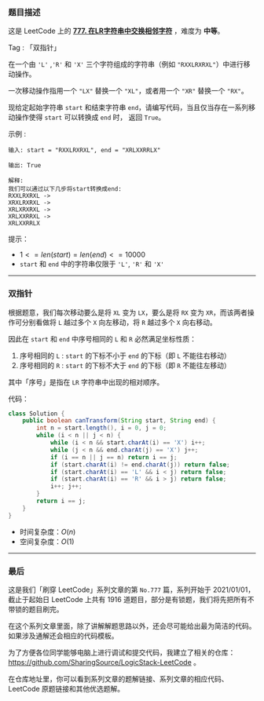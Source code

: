 ### 题目描述

这是 LeetCode 上的 **[777. 在LR字符串中交换相邻字符](https://leetcode-cn.com/problems/swim-in-rising-water/solution/gong-shui-san-xie-yi-ti-shuang-jie-krusk-7c6o/)** ，难度为 **中等**。

Tag : 「双指针」



在一个由 `'L'` ,`'R'` 和 `'X'` 三个字符组成的字符串（例如 `"RXXLRXRXL"`）中进行移动操作。

一次移动操作指用一个 `"LX"` 替换一个 `"XL"`，或者用一个 `"XR"` 替换一个 `"RX"`。

现给定起始字符串 `start` 和结束字符串 `end`，请编写代码，当且仅当存在一系列移动操作使得 `start` 可以转换成 `end` 时， 返回 `True`。

示例 :
```
输入: start = "RXXLRXRXL", end = "XRLXXRRLX"

输出: True

解释:
我们可以通过以下几步将start转换成end:
RXXLRXRXL ->
XRXLRXRXL ->
XRLXRXRXL ->
XRLXXRRXL ->
XRLXXRRLX
```

提示：
* $1 <= len(start) = len(end) <= 10000$
* `start` 和 `end` 中的字符串仅限于 `'L'`, `'R'` 和 `'X'`

---

### 双指针

根据题意，我们每次移动要么是将 `XL` 变为 `LX`，要么是将 `RX` 变为 `XR`，而该两者操作可分别看做将 `L` 越过多个 `X` 向左移动，将 `R` 越过多个 `X` 向右移动。

因此在 `start` 和 `end` 中序号相同的 `L` 和 `R` 必然满足坐标性质：

1. 序号相同的 `L` : `start` 的下标不小于 `end` 的下标（即 `L` 不能往右移动）
2. 序号相同的 `R` : `start` 的下标不大于 `end` 的下标（即 `R` 不能往左移动）

其中「序号」是指在 `LR` 字符串中出现的相对顺序。

代码：
```Java
class Solution {
    public boolean canTransform(String start, String end) {
        int n = start.length(), i = 0, j = 0;
        while (i < n || j < n) {
            while (i < n && start.charAt(i) == 'X') i++;
            while (j < n && end.charAt(j) == 'X') j++;
            if (i == n || j == n) return i == j;
            if (start.charAt(i) != end.charAt(j)) return false;
            if (start.charAt(i) == 'L' && i < j) return false;
            if (start.charAt(i) == 'R' && i > j) return false;
            i++; j++;
        }
        return i == j;
    }
}
```
* 时间复杂度：$O(n)$
* 空间复杂度：$O(1)$

---

### 最后

这是我们「刷穿 LeetCode」系列文章的第 `No.777` 篇，系列开始于 2021/01/01，截止于起始日 LeetCode 上共有 1916 道题目，部分是有锁题，我们将先把所有不带锁的题目刷完。

在这个系列文章里面，除了讲解解题思路以外，还会尽可能给出最为简洁的代码。如果涉及通解还会相应的代码模板。

为了方便各位同学能够电脑上进行调试和提交代码，我建立了相关的仓库：https://github.com/SharingSource/LogicStack-LeetCode 。

在仓库地址里，你可以看到系列文章的题解链接、系列文章的相应代码、LeetCode 原题链接和其他优选题解。

